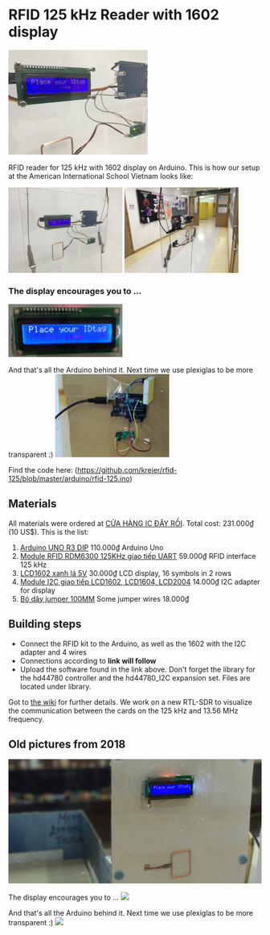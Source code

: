 # RFID 125 kHz Reader with 1602 display

<img src="image/IMG_7965.jpg" width="55%">

RFID reader for 125 kHz with 1602 display on Arduino. This is how our setup at the American International School Vietnam looks like:

<img src="image/IMG_7966.jpg" width="45%"> <img src="image/IMG_7968.jpg" width="45%">

### The display encourages you to ...

<img src="image/display.jpg" width="45%">

And that's all the Arduino behind it. Next time we use plexiglas to be more transparent :)
<img src="image/backside.jpg" width="45%">


Find the code here:
(https://github.com/kreier/rfid-125/blob/master/arduino/rfid-125.ino)

## Materials

All materials were ordered at [CỬA HÀNG IC ĐÂY RỒI](https://icdayroi.com/). Total cost: 231.000₫ (10 US$). This is the list:

1. [Arduino UNO R3 DIP](https://icdayroi.com/arduino-uno-r3-dip) 110.000₫ Arduino Uno
2. [Module RFID RDM6300 125KHz giao tiếp UART](https://icdayroi.com/module-rfid-rdm6300-125khz-giao-tiep-uart) 59.000₫ RFID interface 125 kHz
3. [LCD1602 xanh lá 5V](https://icdayroi.com/lcd1602-xanh-la-5v) 30.000₫ LCD display, 16 symbols in 2 rows
4. [Module I2C giao tiếp LCD1602, LCD1604, LCD2004](https://icdayroi.com/mach-chuyen-giao-tiep-lcd1602-lcd1604-lcd2004-sang-i2c) 14.000₫ I2C adapter for display
5. [Bó dây jumper 100MM](https://icdayroi.com/bo-day-jumper-100mm) Some jumper wires 18.000₫

## Building steps

* Connect the RFID kit to the Arduino, as well as the 1602 with the I2C adapter and 4 wires
* Connections according to __link will follow__
* Upload the software found in the link above. Don't forget the library for the hd44780 controller and the hd44780_I2C expansion set. Files are located under library.

Got to [the wiki](https://github.com/matthiaskreier/rfid-125/wiki) for further details. We work on a new RTL-SDR to visualize the communication between the cards on the 125 kHz and 13.56 MHz frequency.

## Old pictures from 2018

![RFID reader](image/window.jpg)

The display encourages you to ...
![](https://github.com/matthiaskreier/rfid-125/blob/master/image/display.jpg)

And that's all the Arduino behind it. Next time we use plexiglas to be more transparent :)
![](https://github.com/matthiaskreier/rfid-125/blob/master/image/backside.jpg)
